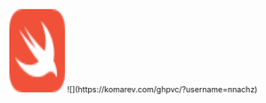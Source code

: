 
<img src="Assets/swift-color.svg" alt="Girl in a jacket" width="100" height="150">
![](https://komarev.com/ghpvc/?username=nnachz)
